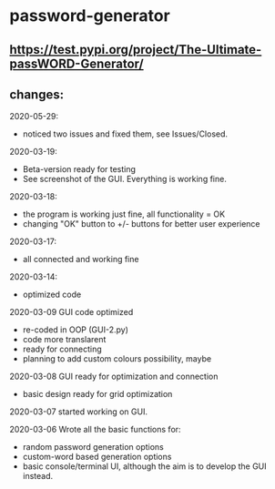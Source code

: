 # password-generator

## https://test.pypi.org/project/The-Ultimate-passWORD-Generator/

## changes:

2020-05-29:
* noticed two issues and fixed them, see Issues/Closed.

2020-03-19:
* Beta-version ready for testing
* See screenshot of the GUI. Everything is working fine.

2020-03-18:
* the program is working just fine, all functionality = OK
* changing "OK" button to +/- buttons for better user experience

2020-03-17:
* all connected and working fine

2020-03-14:
* optimized code

2020-03-09 GUI code optimized
* re-coded in OOP (GUI-2.py)
* code more translarent
* ready for connecting
* planning to add custom colours possibility, maybe

2020-03-08 GUI ready for optimization and connection
* basic design ready for grid optimization

2020-03-07 started working on GUI.

2020-03-06 Wrote all the basic functions for:
* random password generation options
* custom-word based generation options
* basic console/terminal UI, although the aim is to develop the GUI instead.

